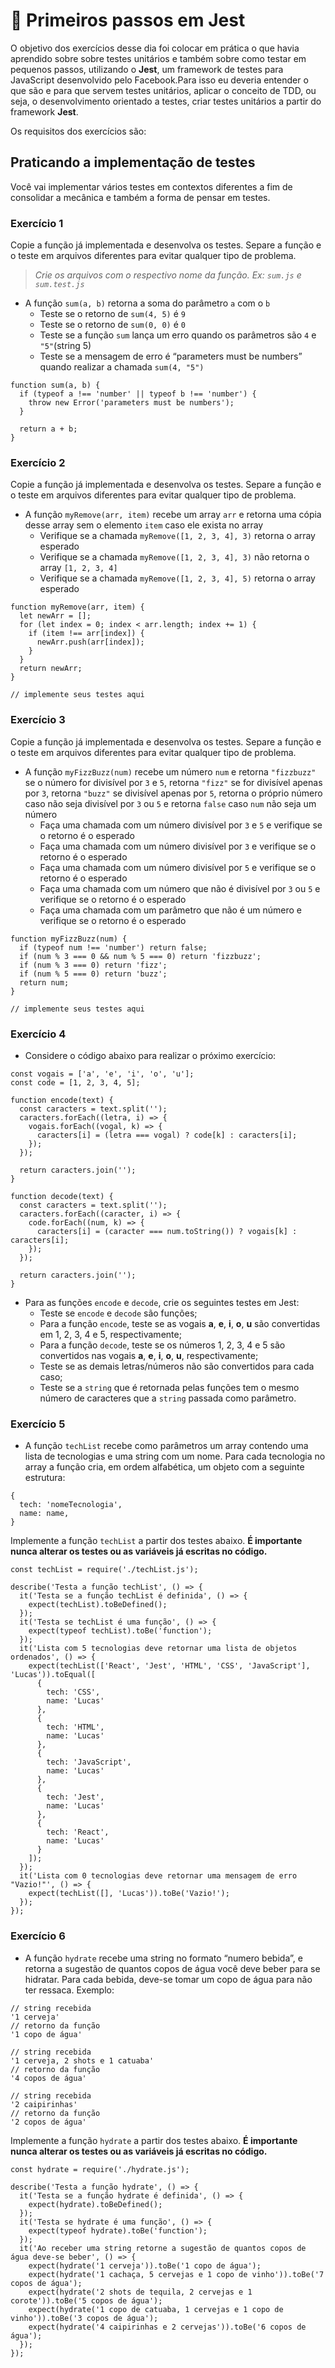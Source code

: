 # :pencil: Primeiros passos em Jest

O objetivo dos exercícios desse dia foi colocar em prática o que havia aprendido sobre sobre testes unitários e também sobre como testar em pequenos passos, utilizando o **Jest**, um framework de testes para JavaScript desenvolvido pelo Facebook.Para isso eu deveria entender o que são e para que servem testes unitários, aplicar o conceito de TDD, ou seja, o desenvolvimento orientado a testes, criar testes unitários a partir do framework **Jest**.

Os requisitos dos exercícios são:

## Praticando a implementação de testes

Você vai implementar vários testes em contextos diferentes a fim de consolidar a mecânica e também a forma de pensar em testes.

### Exercício 1

Copie a função já implementada e desenvolva os testes. Separe a função e o teste em arquivos diferentes para evitar qualquer tipo de problema.

> _Crie os arquivos com o respectivo nome da função. Ex: `sum.js` e `sum.test.js`_

- A função `sum(a, b)` retorna a soma do parâmetro `a` com o `b`
  - Teste se o retorno de `sum(4, 5)` é `9`
  - Teste se o retorno de `sum(0, 0)` é `0`
  - Teste se a função `sum` lança um erro quando os parâmetros são `4` e `"5"`(string 5)
  - Teste se a mensagem de erro é “parameters must be numbers” quando realizar a chamada `sum(4, "5")`

```
function sum(a, b) {
  if (typeof a !== 'number' || typeof b !== 'number') {
    throw new Error('parameters must be numbers');
  }

  return a + b;
}
```

### Exercício 2

Copie a função já implementada e desenvolva os testes. Separe a função e o teste em arquivos diferentes para evitar qualquer tipo de problema.

- A função `myRemove(arr, item)` recebe um array `arr` e retorna uma cópia desse array sem o elemento `item` caso ele exista no array
  - Verifique se a chamada `myRemove([1, 2, 3, 4], 3)` retorna o array esperado
  - Verifique se a chamada `myRemove([1, 2, 3, 4], 3)` não retorna o array `[1, 2, 3, 4]`
  - Verifique se a chamada `myRemove([1, 2, 3, 4], 5)` retorna o array esperado

```
function myRemove(arr, item) {
  let newArr = [];
  for (let index = 0; index < arr.length; index += 1) {
    if (item !== arr[index]) {
      newArr.push(arr[index]);
    }
  }
  return newArr;
}

// implemente seus testes aqui
```

### Exercício 3

Copie a função já implementada e desenvolva os testes. Separe a função e o teste em arquivos diferentes para evitar qualquer tipo de problema.

- A função `myFizzBuzz(num)` recebe um número `num` e retorna `"fizzbuzz"` se o número for divisível por `3` e `5`, retorna `"fizz"` se for divisível apenas por `3`, retorna `"buzz"` se divisível apenas por `5`, retorna o próprio número caso não seja divisível por `3` ou `5` e retorna `false` caso `num` não seja um número
  - Faça uma chamada com um número divisível por `3` e `5` e verifique se o retorno é o esperado
  - Faça uma chamada com um número divisível por `3` e verifique se o retorno é o esperado
  - Faça uma chamada com um número divisível por `5` e verifique se o retorno é o esperado
  - Faça uma chamada com um número que não é divisível por `3` ou `5` e verifique se o retorno é o esperado
  - Faça uma chamada com um parâmetro que não é um número e verifique se o retorno é o esperado

```
function myFizzBuzz(num) {
  if (typeof num !== 'number') return false;
  if (num % 3 === 0 && num % 5 === 0) return 'fizzbuzz';
  if (num % 3 === 0) return 'fizz';
  if (num % 5 === 0) return 'buzz';
  return num;
}

// implemente seus testes aqui
```

### Exercício 4

- Considere o código abaixo para realizar o próximo exercício:

```
const vogais = ['a', 'e', 'i', 'o', 'u'];
const code = [1, 2, 3, 4, 5];

function encode(text) {
  const caracters = text.split('');
  caracters.forEach((letra, i) => {
    vogais.forEach((vogal, k) => {
      caracters[i] = (letra === vogal) ? code[k] : caracters[i];
    });
  });

  return caracters.join('');
}

function decode(text) {
  const caracters = text.split('');
  caracters.forEach((caracter, i) => {
    code.forEach((num, k) => {
      caracters[i] = (caracter === num.toString()) ? vogais[k] : caracters[i];
    });
  });

  return caracters.join('');
}

```

- Para as funções `encode` e `decode`, crie os seguintes testes em Jest:
  - Teste se `encode` e `decode` são funções;
  - Para a função `encode`, teste se as vogais **a**, **e**, **i**, **o**, **u** são convertidas em 1, 2, 3, 4 e 5, respectivamente;
  - Para a função `decode`, teste se os números 1, 2, 3, 4 e 5 são convertidos nas vogais **a**, **e**, **i**, **o**, **u**, respectivamente;
  - Teste se as demais letras/números não são convertidos para cada caso;
  - Teste se a `string` que é retornada pelas funções tem o mesmo número de caracteres que a `string` passada como parâmetro.

### Exercício 5

- A função `techList` recebe como parâmetros um array contendo uma lista de tecnologias e uma string com um nome. Para cada tecnologia no array a função cria, em ordem alfabética, um objeto com a seguinte estrutura:

```
{
  tech: 'nomeTecnologia',
  name: name,
}
```

Implemente a função `techList` a partir dos testes abaixo. **É importante nunca alterar os testes ou as variáveis já escritas no código.**

```
const techList = require('./techList.js');

describe('Testa a função techList', () => {
  it('Testa se a função techList é definida', () => {
    expect(techList).toBeDefined();
  });
  it('Testa se techList é uma função', () => {
    expect(typeof techList).toBe('function');
  });
  it('Lista com 5 tecnologias deve retornar uma lista de objetos ordenados', () => {
    expect(techList(['React', 'Jest', 'HTML', 'CSS', 'JavaScript'], 'Lucas')).toEqual([
      {
        tech: 'CSS',
        name: 'Lucas'
      },
      {
        tech: 'HTML',
        name: 'Lucas'
      },
      {
        tech: 'JavaScript',
        name: 'Lucas'
      },
      {
        tech: 'Jest',
        name: 'Lucas'
      },
      {
        tech: 'React',
        name: 'Lucas'
      }
    ]);
  });
  it('Lista com 0 tecnologias deve retornar uma mensagem de erro "Vazio!"', () => {
    expect(techList([], 'Lucas')).toBe('Vazio!');
  });
});
```

### Exercício 6

- A função `hydrate` recebe uma string no formato “numero bebida”, e retorna a sugestão de quantos copos de água você deve beber para se hidratar. Para cada bebida, deve-se tomar um copo de água para não ter ressaca. Exemplo:

```
// string recebida
'1 cerveja'
// retorno da função
'1 copo de água'

// string recebida
'1 cerveja, 2 shots e 1 catuaba'
// retorno da função
'4 copos de água'

// string recebida
'2 caipirinhas'
// retorno da função
'2 copos de água'
```

Implemente a função `hydrate` a partir dos testes abaixo. **É importante nunca alterar os testes ou as variáveis já escritas no código.**

```
const hydrate = require('./hydrate.js');

describe('Testa a função hydrate', () => {
  it('Testa se a função hydrate é definida', () => {
    expect(hydrate).toBeDefined();
  });
  it('Testa se hydrate é uma função', () => {
    expect(typeof hydrate).toBe('function');
  });
  it('Ao receber uma string retorne a sugestão de quantos copos de água deve-se beber', () => {
    expect(hydrate('1 cerveja')).toBe('1 copo de água');
    expect(hydrate('1 cachaça, 5 cervejas e 1 copo de vinho')).toBe('7 copos de água');
    expect(hydrate('2 shots de tequila, 2 cervejas e 1 corote')).toBe('5 copos de água');
    expect(hydrate('1 copo de catuaba, 1 cervejas e 1 copo de vinho')).toBe('3 copos de água');
    expect(hydrate('4 caipirinhas e 2 cervejas')).toBe('6 copos de água');
  });
});
```
